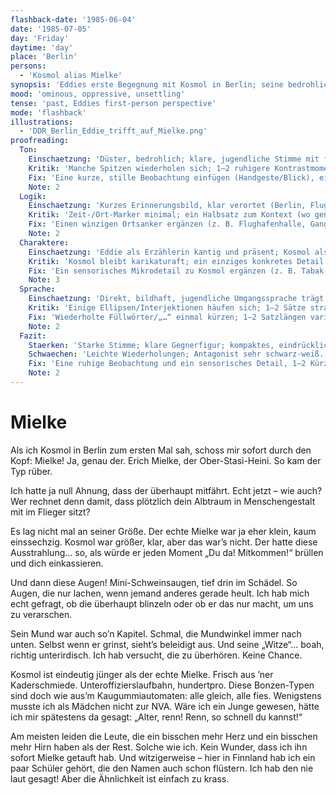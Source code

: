 ```yaml
---
flashback-date: '1985-06-04'
date: '1985-07-05'
day: 'Friday'
daytime: 'day'
place: 'Berlin'
persons:
  - 'Kosmol alias Mielke'
synopsis: 'Eddies erste Begegnung mit Kosmol in Berlin; seine bedrohliche Ausstrahlung lässt sie ihn sofort „Mielke“ nennen.'
mood: 'ominous, oppressive, unsettling'
tense: 'past, Eddies first-person perspective'
mode: 'flashback'
illustrations:
  - 'DDR_Berlin_Eddie_trifft_auf_Mielke.png'
proofreading:
  Ton:
    Einschaetzung: 'Düster, bedrohlich; klare, jugendliche Stimme mit frechen Spitzen.'
    Kritik: 'Manche Spitzen wiederholen sich; 1–2 ruhigere Kontrastmomente könnten die Bedrohung verstärken.'
    Fix: 'Eine kurze, stille Beobachtung einfügen (Handgeste/Blick), eine Doppelung streichen.'
    Note: 2
  Logik:
    Einschaetzung: 'Kurzes Erinnerungsbild, klar verortet (Berlin, Flug); Spitzname aus der Wirkung abgeleitet.'
    Kritik: 'Zeit-/Ort-Marker minimal; ein Halbsatz zum Kontext (wo genau) könnte erden.'
    Fix: 'Einen winzigen Ortsanker ergänzen (z. B. Flughafenhalle, Gang zum Gate).'
    Note: 2
  Charaktere:
    Einschaetzung: 'Eddie als Erzählerin kantig und präsent; Kosmol als bedrohlicher Gegenpol.'
    Kritik: 'Kosmol bleibt karikaturaft; ein einziges konkretes Detail (Geruch/Bewegung/Tonfall) würde ihn leibhaftiger machen.'
    Fix: 'Ein sensorisches Mikrodetail zu Kosmol ergänzen (z. B. Tabak-/Ledergeruch, harte Schritte, abgehackter Tonfall).'
    Note: 3
  Sprache:
    Einschaetzung: 'Direkt, bildhaft, jugendliche Umgangssprache trägt.'
    Kritik: 'Einige Ellipsen/Interjektionen häufen sich; 1–2 Sätze straffen/Komma prüfen.'
    Fix: 'Wiederholte Füllwörter/„…“ einmal kürzen; 1–2 Satzlängen variieren.'
    Note: 2
  Fazit:
    Staerken: 'Starke Stimme; klare Gegnerfigur; kompaktes, eindrückliches Erinnerungsbild.'
    Schwaechen: 'Leichte Wiederholungen; Antagonist sehr schwarz-weiß.'
    Fix: 'Eine ruhige Beobachtung und ein sensorisches Detail, 1–2 Kürzungen.'
    Note: 2
---
```


# Mielke

Als ich Kosmol in Berlin zum ersten Mal sah, schoss mir sofort durch den Kopf:
Mielke! Ja, genau der. Erich Mielke, der Ober-Stasi-Heini. So kam der Typ rüber.

Ich hatte ja null Ahnung, dass der überhaupt mitfährt. Echt jetzt – wie auch?
Wer rechnet denn damit, dass plötzlich dein Albtraum in Menschengestalt mit im
Flieger sitzt?

Es lag nicht mal an seiner Größe. Der echte Mielke war ja eher klein, kaum
einssechzig. Kosmol war größer, klar, aber das war’s nicht. Der hatte diese
Ausstrahlung… so, als würde er jeden Moment „Du da! Mitkommen!“ brüllen und dich
einkassieren.

Und dann diese Augen! Mini-Schweinsaugen, tief drin im Schädel. So Augen, die
nur lachen, wenn jemand anderes gerade heult. Ich hab mich echt gefragt, ob die
überhaupt blinzeln oder ob er das nur macht, um uns zu verarschen.

Sein Mund war auch so’n Kapitel. Schmal, die Mundwinkel immer nach unten. Selbst
wenn er grinst, sieht’s beleidigt aus. Und seine „Witze“… boah, richtig
unterirdisch. Ich hab versucht, die zu überhören. Keine Chance.

Kosmol ist eindeutig jünger als der echte Mielke. Frisch aus ’ner Kaderschmiede.
Unteroffizierslaufbahn, hundertpro. Diese Bonzen-Typen sind doch wie aus’m
Kaugummiautomaten: alle gleich, alle fies. Wenigstens musste ich als Mädchen
nicht zur NVA. Wäre ich ein Junge gewesen, hätte ich mir spätestens da gesagt:
„Alter, renn! Renn, so schnell du kannst!“

Am meisten leiden die Leute, die ein bisschen mehr Herz und ein bisschen mehr
Hirn haben als der Rest. Solche wie ich. Kein Wunder, dass ich ihn sofort
Mielke getauft hab. Und witzigerweise – hier in Finnland hab ich ein paar
Schüler gehört, die den Namen auch schon flüstern. Ich hab den nie laut gesagt!
Aber die Ähnlichkeit ist einfach zu krass.
